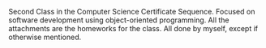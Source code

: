 Second Class in the Computer Science Certificate Sequence. Focused on software development using object-oriented programming. All the attachments are the homeworks for the class. All done by myself, except if otherwise mentioned.
